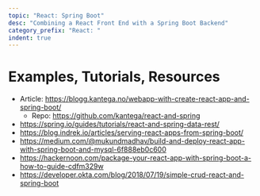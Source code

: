 ```yaml
---
topic: "React: Spring Boot"
desc: "Combining a React Front End with a Spring Boot Backend"
category_prefix: "React: "
indent: true
---
```


# Examples, Tutorials, Resources

* Article: <https://blogg.kantega.no/webapp-with-create-react-app-and-spring-boot/>
  * Repo: <https://github.com/kantega/react-and-spring>
* <https://spring.io/guides/tutorials/react-and-spring-data-rest/>
* <https://blog.indrek.io/articles/serving-react-apps-from-spring-boot/>
* <https://medium.com/@mukundmadhav/build-and-deploy-react-app-with-spring-boot-and-mysql-6f888eb0c600>
* <https://hackernoon.com/package-your-react-app-with-spring-boot-a-how-to-guide-cdfm329w>
* <https://developer.okta.com/blog/2018/07/19/simple-crud-react-and-spring-boot>
